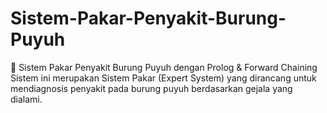 # Sistem-Pakar-Penyakit-Burung-Puyuh
🦆 Sistem Pakar Penyakit Burung Puyuh dengan Prolog &amp; Forward Chaining Sistem ini merupakan Sistem Pakar (Expert System) yang dirancang untuk mendiagnosis penyakit pada burung puyuh berdasarkan gejala yang dialami. 
